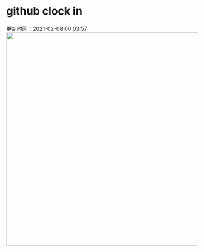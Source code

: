 # github clock in
更新时间：2021-02-08 00:03:57
 <img style="-webkit-user-select: none;margin: auto;cursor: zoom-in;" src="https://cn.bing.com/th?id=OHR.IceWalking_ZH-CN5122217505_1920x1080.jpg&rf=LaDigue_1920x1080.jpg&pid=hp" width="1004" height="564"> 